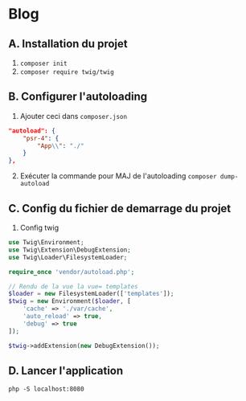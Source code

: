# Blog

## A. Installation du projet
1. `composer init`
2. `composer require twig/twig`

## B. Configurer l'autoloading
1. Ajouter ceci dans `composer.json`
`````json
"autoload": {
    "psr-4": {
        "App\\": "./"
    }
},
`````

2. Exécuter la commande pour MAJ de l'autoloading
``composer dump-autoload``

## C. Config du fichier de demarrage du projet
1. Config twig
````php
use Twig\Environment;
use Twig\Extension\DebugExtension;
use Twig\Loader\FilesystemLoader;

require_once 'vendor/autoload.php';

// Rendu de la vue la vue= templates
$loader = new FilesystemLoader(['templates']);
$twig = new Environment($loader, [
	'cache' => './var/cache',
	'auto_reload' => true,
	'debug' => true
]);

$twig->addExtension(new DebugExtension());

````

## D. Lancer l'application
```php -S localhost:8080```
